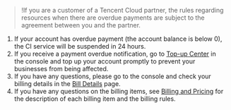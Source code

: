>!If you are a customer of a Tencent Cloud partner, the rules regarding resources when there are overdue payments are subject to the agreement between you and the partner.

1. If your account has overdue payment (the account balance is below 0), the CI service will be suspended in 24 hours.
2. If you receive a payment overdue notification, go to [Top-up Center](https://console.cloud.tencent.com/account/recharge) in the console and top up your account promptly to prevent your businesses from being affected.
3. If you have any questions, please go to the console and check your billing details in the [Bill Details](https://console.cloud.tencent.com/account/resources) page.
4. If you have any questions on the billing items, see [Billing and Pricing](https://intl.cloud.tencent.com/document/product/1045/33431) for the description of each billing item and the billing rules.
